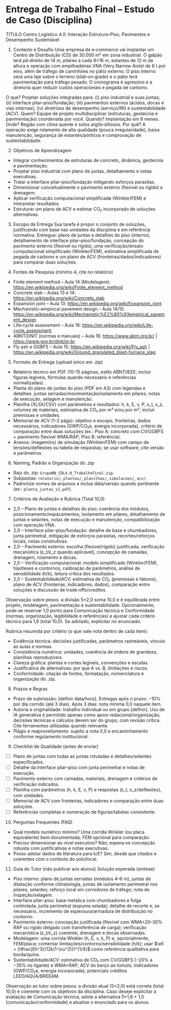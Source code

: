 # Entrega de Trabalho Final – Estudo de Caso (Disciplina)

TÍTULO
Centro Logístico 4.0: Interação Estrutura–Piso, Pavimentos e Desempenho Sustentável

1) Contexto e Desafio
Uma empresa de e‑commerce vai implantar um Centro de Distribuição (CD) de 30.000 m² em zona industrial. O galpão terá pé‑direito de 14 m, pilares a cada 8×16 m, estantes de 12 m de altura e operação com empilhadeiras VNA (Very Narrow Aisle) de 6 t por eixo, além de tráfego de caminhões no pátio externo. O piso interno será uma laje sobre o terreno (slab‑on‑grade) e o pátio terá pavimentação para tráfego pesado. O cronograma é agressivo e a diretoria quer reduzir custos operacionais e pegada de carbono.

O que? Projetar soluções integradas para: (i) piso industrial e suas juntas; (ii) interface pilar–piso/fundação; (iii) pavimentos externos (ácidos, docas e vias internas); (iv) diretrizes de desempenho (serviço/IRI) e sustentabilidade (ACV). Quem? Equipe de projeto multidisciplinar (estruturas, geotecnia e pavimentação) coordenada por você. Quando? Implantação em 8 meses. Onde? Região com clima quente e solos argilo‑siltosos. Por quê? A operação exige rolamento de alta qualidade (pouca irregularidade), baixa manutenção, segurança de estantes/pórticos e comprovação de sustentabilidade.

2) Objetivos de Aprendizagem
- Integrar conhecimentos de estruturas de concreto, dinâmica, geotecnia e pavimentação.
- Projetar piso industrial com plano de juntas, detalhamento e notas executivas.
- Tratar a interface pilar–piso/fundação mitigando esforços parasitas.
- Dimensionar conceitualmente o pavimento externo (flexível ou rígido) e drenagem.
- Aplicar verificação computacional simplificada (Winkler/FEM) e interpretar resultados.
- Estruturar um plano de ACV e estimar CO₂ incorporado de soluções alternativas.

3) Escopo da Entrega
Sua tarefa é propor o conjunto de soluções, justificando com base nas unidades da disciplina e em referência normativa. Entregue: plano de juntas e detalhes do piso (interno), detalhamento de interface pilar–piso/fundação, concepção do pavimento externo (flexível ou rígido), uma verificação/ensaio computacional simplificado (Winkler/FEM), estimativa simplificada de pegada de carbono e um plano de ACV (fronteiras/dados/indicadores) para comparar duas soluções.

4) Fontes de Pesquisa (mínimo 4, cite no relatório)
- Finite element method – Aula 14 (Modelagem): https://en.wikipedia.org/wiki/Finite_element_method
- Concrete slab – Aulas 13 e 14: https://en.wikipedia.org/wiki/Concrete_slab
- Expansion joint – Aula 13: https://en.wikipedia.org/wiki/Expansion_joint
- Mechanistic–empirical pavement design – Aula 14/15: https://en.wikipedia.org/wiki/Mechanistic%E2%80%93empirical_pavement_design
- Life‑cycle assessment – Aula 16: https://en.wikipedia.org/wiki/Life-cycle_assessment
- ABNT/DNIT (normas e manuais) – Aula 16: https://www.abnt.org.br/ | https://www.gov.br/dnit/pt-br
- Fly ash e GGBFS – Aula 15: https://en.wikipedia.org/wiki/Fly_ash | https://en.wikipedia.org/wiki/Ground_granulated_blast-furnace_slag

5) Formato de Entrega (upload único em .zip)
- Relatório técnico em PDF (10–15 páginas, estilo ABNT/IEEE; incluir figuras legíveis, fórmulas quando necessário e referências normalizadas).
- Planta do plano de juntas do piso (PDF em A3) com legendas e detalhes: juntas serradas/movimentação/isolamento em pilares; notas de execução, selagem e manutenção.
- Planilha (XLSX/CSV) com parâmetros e resultados: h, k, E, ν, P, ε_t, ε_z, volumes de materiais, estimativa de CO₂ por m³ e/ou por m²; incluir premissas e unidades.
- Memorial de ACV (1–2 págs): objetivo e escopo, fronteiras, dados necessários, indicadores (GWP/CO₂e, energia incorporada), critério de comparação entre duas soluções (ex.: Piso A: concreto com CV/GGBFS + pavimento flexível WMA/RAP; Piso B: referência).
- Anexos: imagem(ns) de simulação (Winkler/FEM) com campo de tensões/deflexões ou tabela de respostas; se usar software, cite versão e parâmetros.

6) Naming, Padrão e Organização do .zip
- Raiz do .zip: `GrupoNN_CDL4.0_TrabalhoFinal.zip`.
- Subpastas: `relatorio/`, `plantas/`, `planilhas/`, `simulacoes/`, `acv/`.
- Padronize nomes de arquivos e inclua data/versão quando pertinente (ex.: `planta_juntas_v1.pdf`).

7) Critérios de Avaliação e Rubrica (Total 10,0)
- 2,0 – Plano de juntas e detalhes do piso: coerência dos módulos, posicionamento/espacamentos, isolamento em pilares, detalhamento de juntas e selantes, notas de execução e manutenção, compatibilização com operação VNA.
- 2,0 – Interface pilar–piso/fundação: detalhe de base e chumbadores, junta perimetral, mitigação de esforços parasitas, recortes/reforços locais, notas construtivas.
- 2,0 – Pavimento externo: escolha (flexível/rígido) justificada, verificação mecanística (ε_t/ε_z quando aplicável), concepção de camadas, drenagem, rolamento e docas.
- 2,0 – Verificação computacional: modelo simplificado (Winkler/FEM), hipóteses e contornos, calibração de parâmetros, análise de sensibilidade (h/k), leitura crítica dos resultados.
- 2,0 – Sustentabilidade/ACV: estimativa de CO₂ (premissas e fatores), plano de ACV (fronteiras, indicadores, dados), comparação entre soluções e discussão de trade‑offs/creditos.

Observação sobre pesos: a divisão 5×2,0 soma 10,0 e é equilibrada entre projeto, modelagem, pavimentação e sustentabilidade. Opcionalmente, pode‑se reservar 1,0 ponto para Comunicação técnica e Conformidade (normas, organização, legibilidade e referências) e ajustar cada critério técnico para 1,8 (total 10,0). Se adotado, explicitar no enunciado.

Rubrica resumida por critério (o que vale nota dentro de cada item):
- Evidência técnica: decisões justificadas, parâmetros rastreáveis, vínculo às aulas e normas.
- Consistência numérica: unidades, coerência de ordens de grandeza, planilhas reproduzíveis.
- Clareza gráfica: plantas e cortes legíveis, convenções e escalas.
- Justificativa de alternativas: por que A vs. B, limitações e riscos.
- Conformidade: citação de fontes, formatação, nomenclatura e organização do .zip.

8) Prazos e Regras
- Prazo de submissão: [definir data/hora]. Entregas após o prazo: −10% por dia corrido (até 3 dias). Após 3 dias: nota mínima 0,0 naquele item.
- Autoria e originalidade: trabalho individual ou em grupo [definir]. Uso de IA generativa é permitido apenas como apoio redacional/organização; decisões técnicas e cálculos devem ser do grupo, com revisão crítica. Cite ferramentas utilizadas quando relevante.
- Plágio e reaproveitamento: sujeito a nota 0,0 e encaminhamento conforme regulamento institucional.

9) Checklist de Qualidade (antes de enviar)
- [ ] Plano de juntas com todas as juntas rotuladas e detalhes/selantes especificados.
- [ ] Detalhe da interface pilar–piso com junta perimetral e notas de execução.
- [ ] Pavimento externo com camadas, materiais, drenagem e critérios de verificação indicados.
- [ ] Planilha com parâmetros (h, k, E, ν, P) e respostas (ε_t, ε_z/deflexões), com unidades.
- [ ] Memorial de ACV com fronteiras, indicadores e comparação entre duas soluções.
- [ ] Referências completas e numeração de figuras/tabelas consistente.

10) Perguntas Frequentes (FAQ)
- Qual modelo numérico mínimo? Uma corrida Winkler (ou placa equivalente) bem documentada; FEM opcional para comparação.
- Preciso dimensionar ao nível executivo? Não; espera‑se concepção robusta com justificativas e notas executivas.
- Posso adotar dados de literatura para k/E? Sim, desde que citados e coerentes com o contexto do solo/local.

11) Guia do Tutor (não publicar aos alunos)
Solução esperada (síntese):
- Piso interno: plano de juntas serradas (módulos 4–6 m), juntas de dilatação conforme climatologia, juntas de isolamento perimetral nos pilares, selantes; reforço local em corredores de tráfego; nota de inspeção/selagem.
- Interface pilar–piso: base metálica com chumbadores e folga controlada; junta perimetral (espuma selada); detalhe de recorte e, se necessário, incremento de espessura/armadura de distribuição no contorno.
- Pavimento externo: concepção justificada (flexível com WMA+20–30% RAP ou rígido delgado com transferência de carga); verificação mecanística (ε_t/ε_z) coerente; drenagem e docas observadas.
- Modelagem: uma corrida Winkler (h, E, ν, k, P) e, opcionalmente, FEM/placa; comentar limitações/contorno/sensibilidade (h/k); usar $\ell = (\tfrac{Eh^3}{12k(1-\nu^2)})^{1/4}$ como referência qualitativa para borda/quina.
- Sustentabilidade/ACV: estimativa de CO₂ com CV/GGBFS (−20% a −35% no ligante) e WMA+RAP; ACV do berço ao túmulo; indicadores (GWP/CO₂e, energia incorporada); potenciais créditos LEED/AQUA/BREEAM.

Observação ao tutor sobre pesos: a divisão atual (5×2,0) está correta (total 10,0) e coerente com os objetivos da disciplina. Caso deseje explicitar a avaliação de Comunicação técnica, adote a alternativa 5×1,8 + 1,0 (comunicação/conformidade) e atualize o enunciado para os alunos.
